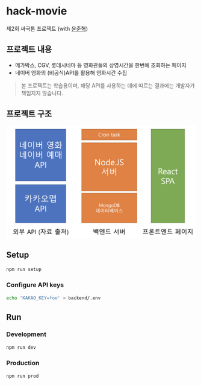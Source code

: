 # hack-movie

제2회 싸국톤 프로젝트 (with [윤준혁](https://github.com/junhyeog))

## 프로젝트 내용
- 메가박스, CGV, 롯데시네마 등 영화관들의 상영시간을 한번에 조회하는 페이지
- 네이버 영화의 (비공식)API를 활용해 영화시간 수집

> 본 프로젝트는 학습용이며, 해당 API를 사용하는 데에 따르는 결과에는 개발자가 책임지지 않습니다.

## 프로젝트 구조

![arch](architecture.png)

## Setup

```bash
npm run setup
```
### Configure API keys

```bash
echo 'KAKAO_KEY=foo' > backend/.env
```

## Run
### Development
```bash
npm run dev
```
### Production
```bash
npm run prod
```